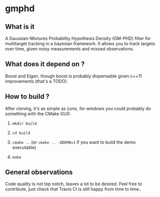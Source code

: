gmphd
=====

What is it
----------
A Gaussian-Mixtures Probability Hypothesis Density (GM-PHD) filter for multitarget tracking in a bayesian framework. It allows you to track targets over time, given noisy measurements and missed observations.

What does it depend on ?
-------------------------
Boost and Eigen, though boost is probably dispensable given c++11 improvements (that's a TODO).

How to build ?
--------------
After cloning, it's as simple as (unix, for windows you could probably do something with the CMake GUI):

1. `mkdir build`

2. `cd build`

3. `cmake ..` (or `cmake .. -DDEMO=1` if you want to build the demo executable)

4. `make`

General observations
--------------------
Code quality is not top notch, leaves a lot to be desired. Feel free to contribute, just check that 
Travis CI is still happy from time to time..
